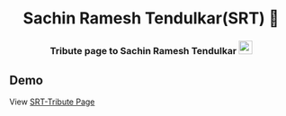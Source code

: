 
<div align="center">
  <h1>Sachin Ramesh Tendulkar(SRT) 🏏</h1>

<h3>Tribute page to Sachin Ramesh Tendulkar <img src="https://emojis.slackmojis.com/emojis/images/1584726375/8272/blob-cool.gif?1584726375" width="24"/></h3>
</div>

## Demo

View [SRT-Tribute Page](https://ebinjs.github.io/SRT/)
